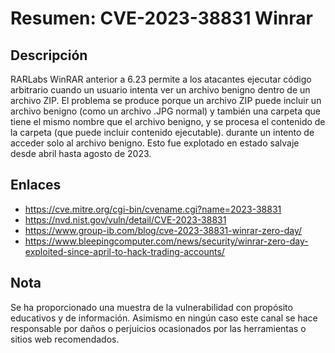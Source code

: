 # Resumen: CVE-2023-38831 Winrar

## Descripción
RARLabs WinRAR anterior a 6.23 permite a los atacantes ejecutar código arbitrario cuando un usuario intenta ver un archivo benigno dentro de un archivo ZIP. El problema se produce porque un archivo ZIP puede incluir un archivo benigno (como un archivo .JPG normal) y también una carpeta que tiene el mismo nombre que el archivo benigno, y se procesa el contenido de la carpeta (que puede incluir contenido ejecutable). durante un intento de acceder solo al archivo benigno. Esto fue explotado en estado salvaje desde abril hasta agosto de 2023.

## Enlaces
- https://cve.mitre.org/cgi-bin/cvename.cgi?name=2023-38831
- https://nvd.nist.gov/vuln/detail/CVE-2023-38831
- https://www.group-ib.com/blog/cve-2023-38831-winrar-zero-day/
- https://www.bleepingcomputer.com/news/security/winrar-zero-day-exploited-since-april-to-hack-trading-accounts/

## Nota
Se ha proporcionado una muestra de la vulnerabilidad con propósito educativos y de información. Asimismo en ningún caso este canal se hace responsable por daños o perjuicios ocasionados por las herramientas o sitios web recomendados.

